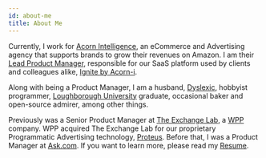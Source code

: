 ```yaml
---
id: about-me
title: About Me
---
```

Currently, I work for [Acorn Intelligence](https://acorn-i.com/), an eCommerce and Advertising agency that supports brands to grow their revenues on Amazon. I am their [Lead Product Manager](https://www.mindtheproduct.com/product-management-hierarchy/), responsible for our SaaS platform used by clients and colleagues alike, [Ignite by Acorn-i](https://ignite.acorn-i.com/).

Along with being a Product Manager, I am a husband, [Dyslexic](https://www.bdadyslexia.org.uk/dyslexia/about-dyslexia/what-is-dyslexia), hobbyist programmer, [Loughborough University](https://www.lboro.ac.uk) graduate, occasional baker and open-source admirer, among other things.

Previously was a Senior Product Manager at [The Exchange Lab](https://www.linkedin.com/company/the-exchange-lab/about/), a [WPP](https://www.wpp.com/) company. WPP acquired The Exchange Lab for our proprietary Programmatic Advertising technology, [Proteus](https://www.wpp.com/news/2015/12/groupm-acquires-programmatic-marketing-solutions-company-the-exchange-lab). Before that, I was a Product Manager at [Ask.com](https://uk.ask.com). If you want to learn more, please read my [Resume](/resume/).
